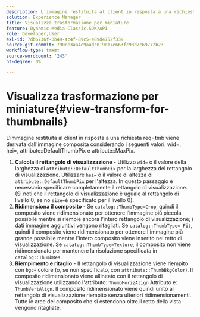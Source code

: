 ```yaml
---
description: L’immagine restituita al client in risposta a una richiesta req=tmb è derivata dall’immagine composita considerando i seguenti valori wid=, hei=, attribute DefaultThumbPix e attribute MaxPix.
solution: Experience Manager
title: Visualizza trasformazione per miniature
feature: Dynamic Media Classic,SDK/API
role: Developer,User
exl-id: 7db6736f-0b49-4c4f-89c5-e89d4752f339
source-git-commit: 790ce3aa4e9aadc019d17e663fc93d7c69772b23
workflow-type: tm+mt
source-wordcount: '243'
ht-degree: 0%

---
```


# Visualizza trasformazione per miniature{#view-transform-for-thumbnails}

L&#39;immagine restituita al client in risposta a una richiesta req=tmb viene derivata dall&#39;immagine composita considerando i seguenti valori: wid=, hei=, attribute::DefaultThumbPix e attribute::MaxPix.

1. **Calcola il rettangolo di visualizzazione** - Utilizzo `wid=` o il valore della larghezza di `attribute::DefaultThumbPix` per la larghezza del rettangolo di visualizzazione. Utilizzare `hei=` o il valore di altezza di `attribute::DefaultThumbPix` per l&#39;altezza. In questo passaggio è necessario specificare completamente il rettangolo di visualizzazione. (Si noti che il rettangolo di visualizzazione è uguale al rettangolo di livello 0, se no `size=`è specificato per il livello 0).
1. **Ridimensiona il composito** - Se `catalog::ThumbType=Crop`, quindi il composito viene ridimensionato per ottenere l’immagine più piccola possibile mentre si riempie ancora l’intero rettangolo di visualizzazione; i dati immagine aggiuntivi vengono ritagliati. Se `catalog::ThumbType= Fit`, quindi il composito viene ridimensionato per ottenere l&#39;immagine più grande possibile mentre l&#39;intero composito viene inserito nel retto di visualizzazione. Se `catalog::ThumbType=Texture`, il composito non viene ridimensionato per mantenere la risoluzione specificata in `catalog::ThumbRes`.
1. **Riempimento e ritaglio** - Il rettangolo di visualizzazione viene riempito con `bgc=` colore (o, se non specificato, con `attribute::ThumbBkgColor`). Il composito ridimensionato viene allineato con il rettangolo di visualizzazione utilizzando l&#39;attributo: `ThumbHorizAlign` Attributo e: `ThumbVertAlign`. Il composito ridimensionato viene quindi unito al rettangolo di visualizzazione riempito senza ulteriori ridimensionamenti. Tutte le aree del composito che si estendono oltre il retto della vista vengono ritagliate.
